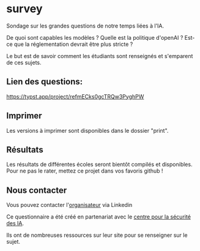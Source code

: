 # survey

Sondage sur les grandes questions de notre temps liées à l'IA.

De quoi sont capables les modèles ? Quelle est la politique d'openAI ? Est-ce que la réglementation devrait être plus stricte ?

Le but est de savoir comment les étudiants sont renseignés et s'emparent de ces sujets.

## Lien des questions:

https://typst.app/project/refmECks0gcTRQw3PyghPW

## Imprimer

Les versions à imprimer sont disponibles dans le dossier "print".

## Résultats

Les résultats de différentes écoles seront bientôt compilés et disponibles.
Pour ne pas le rater, mettez ce projet dans vos favoris github !


## Nous contacter

Vous pouvez contacter l'[organisateur](https://www.linkedin.com/in/antonin-peronnet-a5496a242/) via Linkedin

Ce questionnaire a été créé en partenariat avec le [centre pour la sécurité des IA](https://www.securite-ia.fr/).

Ils ont de nombreuses ressources sur leur site pour se renseigner sur le sujet.
